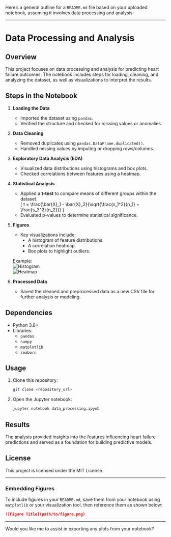 Here’s a general outline for a `README.md` file based on your uploaded notebook, assuming it involves data processing and analysis:

---

# Data Processing and Analysis

## Overview
This project focuses on data processing and analysis for predicting heart failure outcomes. The notebook includes steps for loading, cleaning, and analyzing the dataset, as well as visualizations to interpret the results.

## Steps in the Notebook

1. **Loading the Data**  
   - Imported the dataset using `pandas`.  
   - Verified the structure and checked for missing values or anomalies. 

2. **Data Cleaning**  
   - Removed duplicates using `pandas.DataFrame.duplicated()`.  
   - Handled missing values by imputing or dropping rows/columns.  

3. **Exploratory Data Analysis (EDA)**  
   - Visualized data distributions using histograms and box plots.  
   - Checked correlations between features using a heatmap.  

4. **Statistical Analysis**  
   - Applied a **t-test** to compare means of different groups within the dataset.  
     \[
     t = \frac{\bar{X}_1 - \bar{X}_2}{\sqrt{\frac{s_1^2}{n_1} + \frac{s_2^2}{n_2}}}
     \]  
   - Evaluated p-values to determine statistical significance.

5. **Figures**  
   - Key visualizations include:  
     - A histogram of feature distributions.
     - A correlation heatmap.
     - Box plots to highlight outliers.

   Example:  
   ![Histogram](path/to/histogram.png)  
   ![Heatmap](path/to/heatmap.png)

6. **Processed Data**  
   - Saved the cleaned and preprocessed data as a new CSV file for further analysis or modeling.

## Dependencies
- Python 3.8+
- Libraries:  
  - `pandas`
  - `numpy`
  - `matplotlib`
  - `seaborn`

## Usage
1. Clone this repository:  
   ```bash
   git clone <repository_url>
   ```
2. Open the Jupyter notebook:  
   ```bash
   jupyter notebook data_processing.ipynb
   ```

## Results
The analysis provided insights into the features influencing heart failure predictions and served as a foundation for building predictive models.

## License
This project is licensed under the MIT License.

---

### Embedding Figures
To include figures in your `README.md`, save them from your notebook using `matplotlib` or your visualization tool, then reference them as shown below:
```markdown
![Figure Title](path/to/figure.png)
```

---

Would you like me to assist in exporting any plots from your notebook?